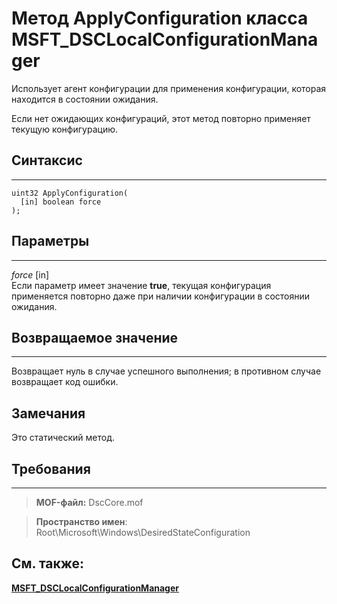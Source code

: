 
# Метод ApplyConfiguration класса MSFT_DSCLocalConfigurationManager

Использует агент конфигурации для применения конфигурации, которая находится в состоянии ожидания. 

Если нет ожидающих конфигураций, этот метод повторно применяет текущую конфигурацию.


## Синтаксис
------

```mof
uint32 ApplyConfiguration(
  [in] boolean force
);
```

## Параметры
----------

*force* \[in\]  
Если параметр имеет значение **true**, текущая конфигурация применяется повторно даже при наличии конфигурации в состоянии ожидания.

## Возвращаемое значение
------------

Возвращает нуль в случае успешного выполнения; в противном случае возвращает код ошибки.

## Замечания

Это статический метод.

## Требования
------------
>**MOF-файл:** DscCore.mof

>**Пространство имен**: Root\Microsoft\Windows\DesiredStateConfiguration


## См. также:


[**MSFT_DSCLocalConfigurationManager**](msft-dsclocalconfigurationmanager.md)

 

 





<!--HONumber=Apr16_HO2-->


